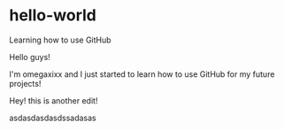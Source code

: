 # hello-world
Learning how to use GitHub

Hello guys! 

I'm omegaxixx and I just started to learn how to use GitHub for my future projects!

Hey! this is another edit!

asdasdasdasdssadasas

